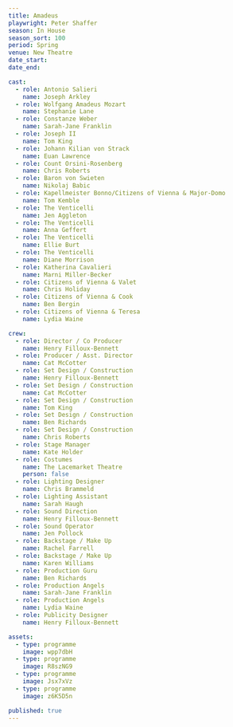 ```yaml
---
title: Amadeus
playwright: Peter Shaffer
season: In House
season_sort: 100
period: Spring
venue: New Theatre
date_start:
date_end:

cast:
  - role: Antonio Salieri
    name: Joseph Arkley
  - role: Wolfgang Amadeus Mozart
    name: Stephanie Lane
  - role: Constanze Weber
    name: Sarah-Jane Franklin
  - role: Joseph II
    name: Tom King
  - role: Johann Kilian von Strack
    name: Euan Lawrence
  - role: Count Orsini-Rosenberg
    name: Chris Roberts
  - role: Baron von Swieten
    name: Nikolaj Babic
  - role: Kapellmeister Bonno/Citizens of Vienna & Major-Domo
    name: Tom Kemble
  - role: The Venticelli
    name: Jen Aggleton
  - role: The Venticelli
    name: Anna Geffert
  - role: The Venticelli
    name: Ellie Burt
  - role: The Venticelli
    name: Diane Morrison
  - role: Katherina Cavalieri
    name: Marni Miller-Becker
  - role: Citizens of Vienna & Valet
    name: Chris Holiday
  - role: Citizens of Vienna & Cook
    name: Ben Bergin
  - role: Citizens of Vienna & Teresa
    name: Lydia Waine

crew:
  - role: Director / Co Producer
    name: Henry Filloux-Bennett
  - role: Producer / Asst. Director
    name: Cat McCotter
  - role: Set Design / Construction
    name: Henry Filloux-Bennett
  - role: Set Design / Construction
    name: Cat McCotter
  - role: Set Design / Construction
    name: Tom King
  - role: Set Design / Construction
    name: Ben Richards
  - role: Set Design / Construction
    name: Chris Roberts
  - role: Stage Manager
    name: Kate Holder
  - role: Costumes
    name: The Lacemarket Theatre
    person: false
  - role: Lighting Designer
    name: Chris Brammeld
  - role: Lighting Assistant
    name: Sarah Haugh
  - role: Sound Direction
    name: Henry Filloux-Bennett
  - role: Sound Operator
    name: Jen Pollock
  - role: Backstage / Make Up
    name: Rachel Farrell
  - role: Backstage / Make Up
    name: Karen Williams
  - role: Production Guru
    name: Ben Richards
  - role: Production Angels
    name: Sarah-Jane Franklin
  - role: Production Angels
    name: Lydia Waine
  - role: Publicity Designer
    name: Henry Filloux-Bennett

assets:
  - type: programme
    image: wpp7dbH
  - type: programme
    image: R8szNG9
  - type: programme
    image: Jsx7xVz
  - type: programme
    image: z6K5D5n

published: true
---
```

